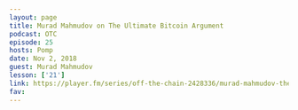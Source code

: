 ```yaml
---
layout: page
title: Murad Mahmudov on The Ultimate Bitcoin Argument
podcast: OTC
episode: 25
hosts: Pomp
date: Nov 2, 2018
guest: Murad Mahmudov
lesson: ['21']
link: https://player.fm/series/off-the-chain-2428336/murad-mahmudov-the-ultimate-bitcoin-argument
fav: 
---
```

